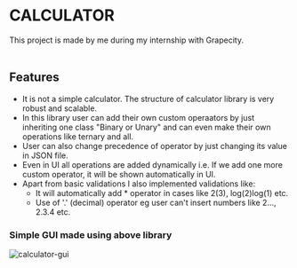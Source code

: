 # CALCULATOR
This project is made by me during my internship with Grapecity.
<br><br>
## Features
- It is not a simple calculator. The structure of calculator library is very robust and scalable.
- In this library user can add their own custom operaators by just inheriting one class "Binary or Unary" and can even make their own operations like ternary and all.
- User can also change precedence of operator by just changing its value in JSON file.
- Even in UI all operations are added dynamically i.e. If we add one more custom operator, it will be shown automatically in UI.
- Apart from basic validations I also implemented validations like:
  -  It will automatically add * operator in cases like 2(3), log(2)log(1) etc.</li>
  -  Use of '.' (decimal) operator eg user can't insert numbers like 2..., 2.3.4 etc.</li>
### Simple GUI made using above library    
  ![calculator-gui](https://drive.google.com/uc?export=view&id=14cEi4T8A7NCv5Re60MBk8EDmy-fVhV91)
